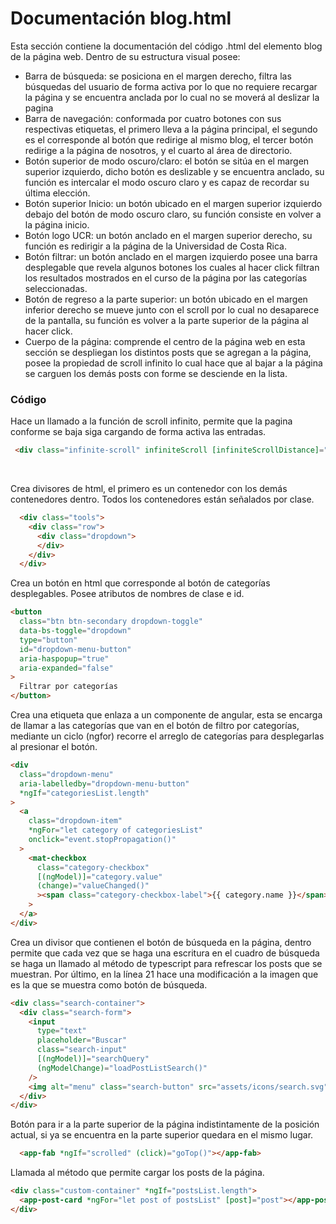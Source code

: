# Documentación blog.html

 Esta sección contiene la documentación del código .html del elemento blog de la página web. Dentro de su estructura visual posee: 
*  Barra de búsqueda: se posiciona en el margen derecho, filtra las búsquedas del usuario de forma activa por lo que no requiere recargar la página y se encuentra anclada por lo cual no se moverá al deslizar la pagina
*  Barra de navegación: conformada por cuatro botones con sus respectivas etiquetas, el primero lleva a la página principal, el segundo es el corresponde al botón que redirige al mismo blog, el tercer botón redirige a la página de nosotros, y el cuarto al área de directorio.
*  Botón superior de modo oscuro/claro: el botón se sitúa en el margen superior izquierdo, dicho botón es deslizable y se encuentra anclado, su función es intercalar el modo oscuro claro y es capaz de recordar su última elección.
*  Botón superior Inicio: un botón ubicado en el margen superior izquierdo debajo del botón de modo oscuro claro, su función consiste en volver a la página inicio.
*  Botón logo UCR: un botón anclado en el margen superior derecho, su función es redirigir a la página de la Universidad de Costa Rica.
*  Botón filtrar: un botón anclado en el margen izquierdo posee una barra desplegable que revela algunos botones los cuales al hacer click filtran los resultados mostrados en el curso de la página por las categorías seleccionadas.
*  Botón de regreso a la parte superior: un botón ubicado en el margen inferior derecho se mueve junto con el scroll por lo cual no desaparece de la pantalla, su función es volver a la parte superior de la página al hacer click.
*  Cuerpo de la página: comprende el centro de la página web en esta sección se despliegan los distintos posts que se agregan a la página, posee la propiedad de scroll infinito lo cual hace que al bajar a la página se carguen los demás posts con forme se desciende en la lista.

### Código
 Hace un llamado a la función de scroll infinito, permite que la pagina conforme se baja siga cargando de forma activa las entradas.

``` html
 <div class="infinite-scroll" infiniteScroll [infiniteScrollDistance]="2" (scrolled)="onScroll()"> 
``` 
<br/>

 Crea divisores de html, el primero es un contenedor con los demás contenedores dentro. Todos los contenedores están señalados por clase.

``` html
  <div class="tools">
    <div class="row">
      <div class="dropdown">
      </div>
    </div>
  </div>
```

 Crea un botón en html que corresponde al botón de categorías desplegables. Posee atributos de nombres de clase e id.

``` html
<button
  class="btn btn-secondary dropdown-toggle"
  data-bs-toggle="dropdown"
  type="button"
  id="dropdown-menu-button"
  aria-haspopup="true"
  aria-expanded="false"
>
  Filtrar por categorías
</button>
```

 Crea una etiqueta que enlaza a un componente de angular, esta se encarga de llamar a las categorías que van en el botón de filtro por categorías, mediante un ciclo (ngfor) recorre el arreglo de categorías para desplegarlas al presionar el botón.
``` html
<div
  class="dropdown-menu"
  aria-labelledby="dropdown-menu-button"
  *ngIf="categoriesList.length"
>
  <a
    class="dropdown-item"
    *ngFor="let category of categoriesList"
    onclick="event.stopPropagation()"
  >
    <mat-checkbox
      class="category-checkbox"
      [(ngModel)]="category.value"
      (change)="valueChanged()"
      ><span class="category-checkbox-label">{{ category.name }}</span></mat-checkbox
    >
  </a>
</div>
```

 Crea un divisor que contienen el botón de búsqueda en la página, dentro permite que cada vez que se haga una escritura en el cuadro de búsqueda se haga un llamado al método de typescript para refrescar los posts que se muestran. Por último, en la línea 21 hace una modificación a la imagen que es la que se muestra como botón de búsqueda.
``` html
<div class="search-container">
  <div class="search-form">
    <input
      type="text"
      placeholder="Buscar"
      class="search-input"
      [(ngModel)]="searchQuery"
      (ngModelChange)="loadPostListSearch()"
    />
    <img alt="menu" class="search-button" src="assets/icons/search.svg" />
  </div>
</div>
```

Botón para ir a la parte superior de la página indistintamente de la posición actual, si ya se encuentra en la parte superior quedara en el mismo lugar.
``` html
  <app-fab *ngIf="scrolled" (click)="goTop()"></app-fab>
```

 Llamada al método que permite cargar los posts de la página.
``` html
<div class="custom-container" *ngIf="postsList.length">
  <app-post-card *ngFor="let post of postsList" [post]="post"></app-post-card>
</div>
```
